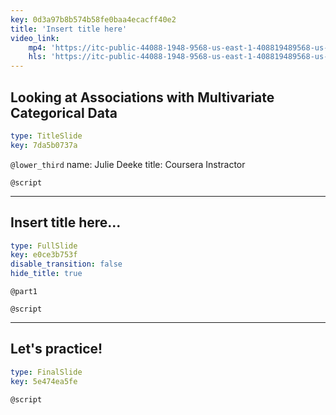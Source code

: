 ```yaml
---
key: 0d3a97b8b574b58fe0baa4ecacff40e2
title: 'Insert title here'
video_link:
    mp4: 'https://itc-public-44088-1948-9568-us-east-1-408819489568-us-east-1.s3.amazonaws.com/input/C2W2P1_estimating-a-population-proportion-with-confidence.mp4'
    hls: 'https://itc-public-44088-1948-9568-us-east-1-408819489568-us-east-1.s3.amazonaws.com/output/hls/C2W2P1estimatingapopulationproportionwithconfidence.m3u8'
---
```


## Looking at Associations with Multivariate Categorical Data

```yaml
type: TitleSlide
key: 7da5b0737a
```

`@lower_third`
name: Julie Deeke
title: Coursera Instractor

`@script`


---

## Insert title here...

```yaml
type: FullSlide
key: e0ce3b753f
disable_transition: false
hide_title: true
```

`@part1`


`@script`


---

## Let's practice!

```yaml
type: FinalSlide
key: 5e474ea5fe
```

`@script`
